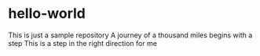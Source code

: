 # hello-world
This is just a sample repository
A journey of a thousand miles begins with a step
This is a step in the right direction for me 
